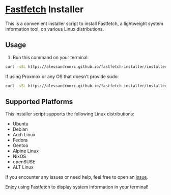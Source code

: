 # [Fastfetch](https://github.com/fastfetch-cli/fastfetch) Installer

This is a convenient installer script to install Fastfetch, a lightweight system information tool, on various Linux distributions.

## Usage
1. Run this command on your terminal:
```bash
curl -sSL https://alessandromrc.github.io/fastfetch-installer/installer.sh | sudo bash
```

If using Proxmox or any OS that doesn't provide sudo:
```bash
curl -sSL https://alessandromrc.github.io/fastfetch-installer/installer.sh | bash
```
## Supported Platforms

This installer script supports the following Linux distributions:

- Ubuntu
- Debian
- Arch Linux
- Fedora
- Gentoo
- Alpine Linux
- NixOS
- openSUSE
- ALT Linux

If you encounter any issues or need help, feel free to open an [issue](https://github.com/alessandromrc/fastfetch-installer/issues).

Enjoy using Fastfetch to display system information in your terminal!
